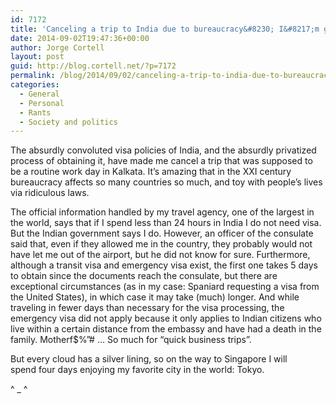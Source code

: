 ```yaml
---
id: 7172
title: 'Canceling a trip to India due to bureaucracy&#8230; I&#8217;m going to Tokyo'
date: 2014-09-02T19:47:36+00:00
author: Jorge Cortell
layout: post
guid: http://blog.cortell.net/?p=7172
permalink: /blog/2014/09/02/canceling-a-trip-to-india-due-to-bureaucracy-im-going-to-tokyo/
categories:
  - General
  - Personal
  - Rants
  - Society and politics
---
```

The absurdly convoluted visa policies of India, and the absurdly privatized process of obtaining it, have made me cancel a trip that was supposed to be a routine work day in Kalkata. It&#8217;s amazing that in the XXI century bureaucracy affects so many countries so much, and toy with people&#8217;s lives via ridiculous laws.

The official information handled by my travel agency, one of the largest in the world, says that if I spend less than 24 hours in India I do not need visa. But the Indian government says I do. However, an officer of the consulate said that, even if they allowed me in the country, they probably would not have let me out of the airport, but he did not know for sure. Furthermore, although a transit visa and emergency visa exist, the first one takes 5 days to obtain since the documents reach the consulate, but there are exceptional circumstances (as in my case: Spaniard requesting a visa from the United States), in which case it may take (much) longer. And while traveling in fewer days than necessary for the visa processing, the emergency visa did not apply because it only applies to Indian citizens who live within a certain distance from the embassy and have had a death in the family. Motherf$%&#8221;# &#8230; So much for &#8220;quick business trips&#8221;.

But every cloud has a silver lining, so on the way to Singapore I will spend four days enjoying my favorite city in the world: Tokyo.

^ _ ^
